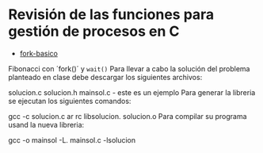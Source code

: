 # Revisión de las funciones para gestión de procesos en C

* [fork-basico](fork-basico.c)

Fibonacci con ´fork()´ y `wait()`
Para llevar a cabo la solución del problema planteado en clase debe descargar los siguientes archivos:

solucion.c
solucion.h
mainsol.c - este es un ejemplo
Para generar la libreria se ejecutan los siguientes comandos:

gcc -c solucion.c
ar rc libsolucion. solucion.o
Para compilar su programa usand la nueva libreria:

gcc -o mainsol -L. mainsol.c -lsolucion

